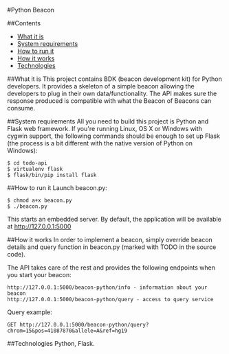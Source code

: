 #Python Beacon

##Contents

* [What it is](#what-it-is)
* [System requirements](#system-requirements)
* [How to run it](#how-to-run-it)
* [How it works](#how-it-works)
* [Technologies](#technologies)

##What it is
This project contains BDK (beacon development kit) for Python developers. It provides a skeleton of a simple beacon allowing the developers to plug in their own data/functionality. The API makes sure the response produced is compatible with what the Beacon of Beacons can consume.

##System requirements
All you need to build this project is Python and Flask web framework. If you're running Linux, OS X or Windows with cygwin support, the following commands should be enough to set up Flask (the process is a bit different with the native version of Python on Windows):

    $ cd todo-api
    $ virtualenv flask
    $ flask/bin/pip install flask

##How to run it
Launch beacon.py:

    $ chmod a+x beacon.py
    $ ./beacon.py

This starts an embedded server. By default, the application will be available at <http://127.0.0.1:5000>

##How it works
In order to implement a beacon, simply override beacon details and query function in beacon.py (marked with TODO in the source code).

The API takes care of the rest and provides the following endpoints when you start your beacon:

    http://127.0.0.1:5000/beacon-python/info - information about your beacon
    http://127.0.0.1:5000/beacon-python/query - access to query service

Query example:

    GET http://127.0.0.1:5000/beacon-python/query?chrom=15&pos=41087870&allele=A&ref=hg19

##Technologies
Python, Flask.
